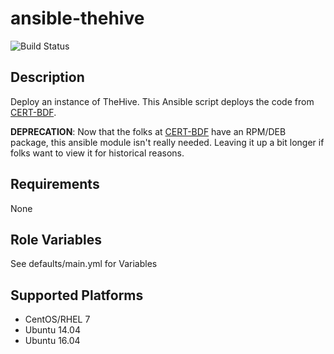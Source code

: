 # ansible-thehive

![Build Status](https://travis-ci.org/drewstinnett/ansible-thehive.svg?branch=master)

## Description

Deploy an instance of TheHive.  This Ansible script deploys the code from [CERT-BDF](https://github.com/CERT-BDF/TheHive).

**DEPRECATION**: Now that the folks at [CERT-BDF](https://github.com/CERT-BDF/TheHive) have an RPM/DEB package, this ansible module isn't really needed.  Leaving it up a bit longer if folks want to view it for historical reasons.

## Requirements

None

## Role Variables

See defaults/main.yml for Variables

## Supported Platforms
* CentOS/RHEL 7
* Ubuntu 14.04
* Ubuntu 16.04
